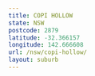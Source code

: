 ```yaml
---
title: COPI HOLLOW
state: NSW
postcode: 2879
latitude: -32.366157
longitude: 142.666608
url: /nsw/copi-hollow/
layout: suburb
---
```


